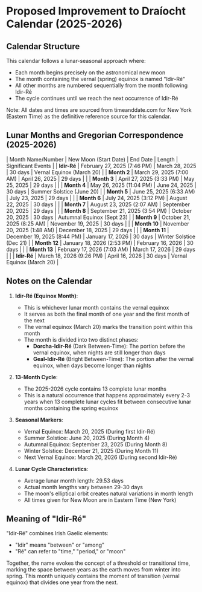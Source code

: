 # Proposed Improvement to Draíocht Calendar (2025-2026)

## Calendar Structure

This calendar follows a lunar-seasonal approach where:
- Each month begins precisely on the astronomical new moon
- The month containing the vernal (spring) equinox is named "Idir-Ré"
- All other months are numbered sequentially from the month following Idir-Ré
- The cycle continues until we reach the next occurrence of Idir-Ré

Note: All dates and times are sourced from timeanddate.com for New York (Eastern Time) as the definitive reference source for this calendar.

## Lunar Months and Gregorian Correspondence (2025-2026)

| Month Name/Number | New Moon (Start Date) | End Date           | Length  | Significant Events |
| **Idir-Ré** | February 27, 2025 (7:46 PM) | March 28, 2025 | 30 days | Vernal Equinox (March 20) |
| **Month 2** | March 29, 2025 (7:00 AM) | April 26, 2025 | 29 days | |
| **Month 3** | April 27, 2025 (3:33 PM) | May 25, 2025 | 29 days | |
| **Month 4** | May 26, 2025 (11:04 PM) | June 24, 2025 | 30 days | Summer Solstice (June 20) |
| **Month 5** | June 25, 2025 (6:33 AM) | July 23, 2025 | 29 days | |
| **Month 6** | July 24, 2025 (3:12 PM) | August 22, 2025 | 30 days | |
| **Month 7** | August 23, 2025 (2:07 AM) | September 20, 2025 | 29 days | |
| **Month 8** | September 21, 2025 (3:54 PM) | October 20, 2025 | 30 days | Autumnal Equinox (Sept 23) |
| **Month 9** | October 21, 2025 (8:25 AM) | November 19, 2025 | 30 days | |
| **Month 10** | November 20, 2025 (1:48 AM) | December 18, 2025 | 29 days | |
| **Month 11** | December 19, 2025 (8:44 PM) | January 17, 2026 | 30 days | Winter Solstice (Dec 21) |
| **Month 12** | January 18, 2026 (2:53 PM) | February 16, 2026 | 30 days | |
| **Month 13** | February 17, 2026 (7:03 AM) | March 17, 2026 | 29 days | |
| **Idir-Ré** | March 18, 2026 (9:26 PM) | April 16, 2026 | 30 days | Vernal Equinox (March 20) |

## Notes on the Calendar

1. **Idir-Ré (Equinox Month)**:
    - This is whichever lunar month contains the vernal equinox
    - It serves as both the final month of one year and the first month of the next
    - The vernal equinox (March 20) marks the transition point within this month
    - The month is divided into two distinct phases:
        * **Dorcha-Idir-Ré** (Dark Between-Time): The portion before the vernal equinox, when nights are still longer than days
        * **Geal-Idir-Ré** (Bright Between-Time): The portion after the vernal equinox, when days become longer than nights

2. **13-Month Cycle**:
    - The 2025-2026 cycle contains 13 complete lunar months
    - This is a natural occurrence that happens approximately every 2-3 years when 13 complete lunar cycles fit between consecutive lunar months containing the spring equinox

3. **Seasonal Markers**:
    - Vernal Equinox: March 20, 2025 (During first Idir-Ré)
    - Summer Solstice: June 20, 2025 (During Month 4)
    - Autumnal Equinox: September 23, 2025 (During Month 8)
    - Winter Solstice: December 21, 2025 (During Month 11)
    - Next Vernal Equinox: March 20, 2026 (During second Idir-Ré)

4. **Lunar Cycle Characteristics**:
    - Average lunar month length: 29.53 days
    - Actual month lengths vary between 29-30 days
    - The moon's elliptical orbit creates natural variations in month length
    - All times given for New Moon are in Eastern Time (New York)

## Meaning of "Idir-Ré"

"Idir-Ré" combines Irish Gaelic elements:
- "Idir" means "between" or "among"
- "Ré" can refer to "time," "period," or "moon"

Together, the name evokes the concept of a threshold or transitional time, marking the space between years as the earth moves from winter into spring. This month uniquely contains the moment of transition (vernal equinox) that divides one year from the next.